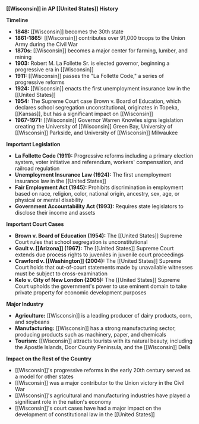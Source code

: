 **[[Wisconsin]] in AP [[United States]] History**

**Timeline**

* **1848:** [[Wisconsin]] becomes the 30th state
* **1861-1865:** [[Wisconsin]] contributes over 91,000 troops to the Union Army during the Civil War
* **1870s:** [[Wisconsin]] becomes a major center for farming, lumber, and mining
* **1903:** Robert M. La Follette Sr. is elected governor, beginning a progressive era in [[Wisconsin]]
* **1911:** [[Wisconsin]] passes the "La Follette Code," a series of progressive reforms
* **1924:** [[Wisconsin]] enacts the first unemployment insurance law in the [[United States]]
* **1954:** The Supreme Court case Brown v. Board of Education, which declares school segregation unconstitutional, originates in Topeka, [[Kansas]], but has a significant impact on [[Wisconsin]]
* **1967-1971:** [[Wisconsin]] Governor Warren Knowles signs legislation creating the University of [[Wisconsin]] Green Bay, University of [[Wisconsin]] Parkside, and University of [[Wisconsin]] Milwaukee

**Important Legislation**

* **La Follette Code (1911):** Progressive reforms including a primary election system, voter initiative and referendum, workers' compensation, and railroad regulation
* **Unemployment Insurance Law (1924):** The first unemployment insurance law in the [[United States]]
* **Fair Employment Act (1945):** Prohibits discrimination in employment based on race, religion, color, national origin, ancestry, sex, age, or physical or mental disability
* **Government Accountability Act (1993):** Requires state legislators to disclose their income and assets

**Important Court Cases**

* **Brown v. Board of Education (1954):** The [[United States]] Supreme Court rules that school segregation is unconstitutional
* **Gault v. [[Arizona]] (1967):** The [[United States]] Supreme Court extends due process rights to juveniles in juvenile court proceedings
* **Crawford v. [[Washington]] (2004):** The [[United States]] Supreme Court holds that out-of-court statements made by unavailable witnesses must be subject to cross-examination
* **Kelo v. City of New London (2005):** The [[United States]] Supreme Court upholds the government's power to use eminent domain to take private property for economic development purposes

**Major Industry**

* **Agriculture:** [[Wisconsin]] is a leading producer of dairy products, corn, and soybeans
* **Manufacturing:** [[Wisconsin]] has a strong manufacturing sector, producing products such as machinery, paper, and chemicals
* **Tourism:** [[Wisconsin]] attracts tourists with its natural beauty, including the Apostle Islands, Door County Peninsula, and the [[Wisconsin]] Dells

**Impact on the Rest of the Country**

* [[Wisconsin]]'s progressive reforms in the early 20th century served as a model for other states
* [[Wisconsin]] was a major contributor to the Union victory in the Civil War
* [[Wisconsin]]'s agricultural and manufacturing industries have played a significant role in the nation's economy
* [[Wisconsin]]'s court cases have had a major impact on the development of constitutional law in the [[United States]]